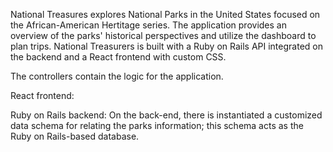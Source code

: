 National Treasures explores National Parks in the United States focused on the African-American Hertitage series. The application provides an overview of the parks' historical perspectives and utilize the dashboard to plan trips. National Treasurers is built with a Ruby on Rails API integrated on the backend and a React frontend with custom CSS.

The controllers contain the logic for the application.

React frontend:

Ruby on Rails backend:
On the back-end, there is instantiated a customized data schema for relating the parks information; this schema acts as the Ruby on Rails-based database.